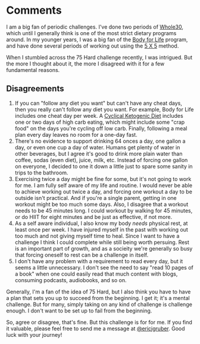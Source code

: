 # Comments
I am a big fan of periodic challenges. I've done two periods of [Whole30](https://whole30.com/), which until I generally think is one of the most strict dietary programs around. In my younger years, I was a big fan of the [Body for Life](https://en.wikipedia.org/wiki/Body_for_Life) program, and have done several periods of working out using the [5 X 5](https://stronglifts.com/5x5/) method.

When I stumbled across the 75 Hard challenge recently, I was intrigued. But the more I thought about it, the more I disagreed with it for a few fundamental reasons.

## Disagreements
1. If you can "follow any diet you want" but can't have any cheat days, then you really can't follow any diet you want. For example, Body for Life includes one cheat day per week. A [Cyclical Ketogenic Diet](https://www.ruled.me/cyclical-ketogenic-diet-indepth-look/) includes one or two days of high carb eating, which might include some "crap food" on the days you're cycling off low carb. Finally, following a meal plan every day leaves no room for a one-day fast.
2. There's no evidence to support drinking 64 onces a day, one gallon a day, or even one cup a day of water. Humans get plenty of water in other beverages, but I agree it's good to drink more plain water than coffee, sodas (even diet), juice, milk, etc. Instead of forcing one gallon on everyone, I decided to one it down a little just to spare some sanity in trips to the bathroom.
3. Exercising twice a day might be fine for some, but it's not going to work for me. I am fully self aware of my life and routine. I would never be able to achieve working out twice a day, and forcing one workout a day to be outside isn't practical. And if you're a single parent, getting in one workout might be too much some days. Also, I disagree that a workout needs to be 45 minutes long. I could workout by walking for 45 minutes, or do HIIT for eight minutes and be just as effective, if not more.
4. As a self aware individual, I also know my body *needs* physical rest, at least once per week. I have injured myself in the past with working out too much and not giving myself time to heal. Since I want to have a challenge I think I could complete while still being worth persuing. Rest is an important part of growth, and as a socieity we're generally so busy that forcing oneself to rest can be a challenge in itself.
5. I don't have any problem with a requirement to read every day, but it seems a little unnecessary. I don't see the need to say "read 10 pages of a book" when one could easily read that much content with blogs, consuming podcasts, audiobooks, and so on.

Generally, I'm a fan of the idea of 75 Hard, but I also think you have to have a plan that sets you up to succeed from the beginning. I get it; it's a mental challenge. But for many, simply taking on any kind of challenge is challenge enough. I don't want to be set up to fail from the beginning.

So, agree or disagree, that's fine. But this challenge is for for me. If you find it valuable, please feel free to send me a message at [@ericjgruber](https://twitter.com/ericjgruber). Good luck with your journey!
